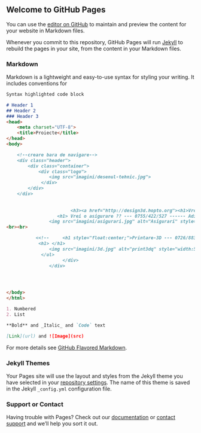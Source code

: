 ## Welcome to GitHub Pages

You can use the [editor on GitHub](https://github.com/dragos1993/proiecte/edit/main/README.md) to maintain and preview the content for your website in Markdown files.

Whenever you commit to this repository, GitHub Pages will run [Jekyll](https://jekyllrb.com/) to rebuild the pages in your site, from the content in your Markdown files.

### Markdown

Markdown is a lightweight and easy-to-use syntax for styling your writing. It includes conventions for

```markdown
Syntax highlighted code block

# Header 1 
## Header 2
### Header 3
<head>
    <meta charset="UTF-8">
    <title>Proiecte</title>
</head>
<body>

    <!--creare bara de navigare-->
    <div class="header">
        <div class="container">
            <div class="logo">
                <img src="imagini/desenul-tehnic.jpg">                
             </div>
        </div>
    </div>
        
                    
                        <h3><a href="http://design3d.hopto.org"><h1>Vrei proiect la O.M.2 sau Informatica Aplicata</h1></a></h3><br><br>
                   <h1> Vrei o asigurare ?? --- 0755/422/527 ------ Adina </h1><br>
                <img src="imagini/asigurari.jpg" alt="Asigurari" style="width:750px;height:400px;">
<br><br>

           <<!--     <h1 style="float:center;">Printare-3D --- 0726/883/794 ------ Dragos </h1>
            <h1> </h1>
                <img src="imagini/3d.jpg" alt="print3dq" style="width:550px;height:400px;"> -->
             </ul>
                     </div>
                </div>
        



</body>
</html>

1. Numbered
2. List

**Bold** and _Italic_ and `Code` text

[Link](url) and ![Image](src)
```

For more details see [GitHub Flavored Markdown](https://guides.github.com/features/mastering-markdown/).

### Jekyll Themes

Your Pages site will use the layout and styles from the Jekyll theme you have selected in your [repository settings](https://github.com/dragos1993/proiecte/settings). The name of this theme is saved in the Jekyll `_config.yml` configuration file.

### Support or Contact

Having trouble with Pages? Check out our [documentation](https://docs.github.com/categories/github-pages-basics/) or [contact support](https://support.github.com/contact) and we’ll help you sort it out.
